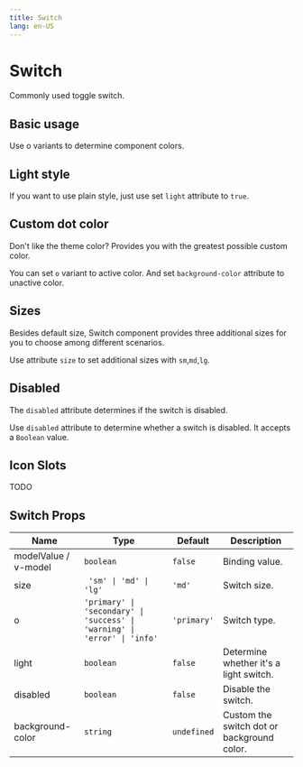 ```yaml
---
title: Switch
lang: en-US
---
```


# Switch

Commonly used toggle switch.

## Basic usage

Use o variants to determine component colors.

<demo src="../example/switch/basic.vue"></demo>

## Light style

If you want to use plain style, just use set `light` attribute to `true`.

<demo src="../example/switch/light.vue"></demo>

## Custom dot color

Don't like the theme color? Provides you with the greatest possible custom color.

You can set `o` variant to active color. And set `background-color` attribute to unactive color.

<demo src="../example/switch/customColor.vue"></demo>

## Sizes

Besides default size, Switch component provides three additional sizes for you to choose among different scenarios.

Use attribute `size` to set additional sizes with `sm`,`md`,`lg`.

<demo src="../example/switch/size.vue"></demo>

## Disabled

The `disabled` attribute determines if the switch is disabled.

Use `disabled` attribute to determine whether a switch is disabled. It accepts a `Boolean` value.

<demo src="../example/switch/disabled.vue"></demo>

## Icon Slots

TODO

## Switch Props

| Name | Type | Default | Description |
| --- | --- | --- | --- |
| modelValue / v-model | `boolean` | `false` | Binding value. |
| size | ` 'sm' \| 'md' \| 'lg'` | `'md'` | Switch size. |
| o | `'primary' \| 'secondary' \| 'success' \| 'warning' \| 'error' \| 'info'` | `'primary'` | Switch type. |
| light | `boolean` | `false` | Determine whether it's a light switch.     | boolean |
| disabled | `boolean` | `false` | Disable the switch. |
| background-color | `string` | `undefined` | Custom the switch dot or background color. |


